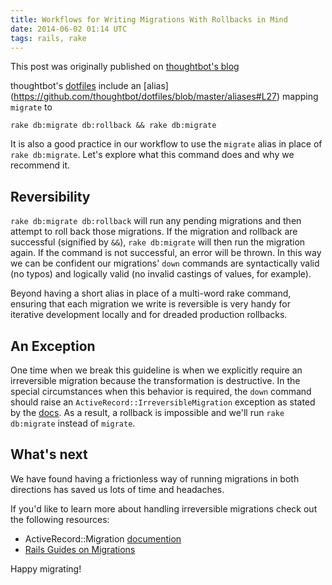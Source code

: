 ```yaml
---
title: Workflows for Writing Migrations With Rollbacks in Mind
date: 2014-06-02 01:14 UTC
tags: rails, rake
---
```


This post was originally published on [thoughtbot's blog](http://robots.thoughtbot.com/workflows-for-writing-migrations-with-rollbacks-in-mind)


thoughtbot's [dotfiles](https://github.com/thoughtbot/dotfiles) include an [alias]
(https://github.com/thoughtbot/dotfiles/blob/master/aliases#L27)
mapping `migrate` to

`rake db:migrate db:rollback && rake db:migrate`

It is also a good practice in our workflow to use the `migrate` alias in place
of `rake db:migrate`. Let's explore what this command does and why we recommend
it.

## Reversibility

`rake db:migrate db:rollback` will run any pending migrations and then attempt
to roll back those migrations. If the migration and rollback are successful
(signified by `&&`), `rake db:migrate` will then run the
migration again. If the command is not successful, an error will be thrown. In
this way we can be confident our migrations' `down` commands are syntactically
valid (no typos) and logically valid (no invalid castings of values, for example).

Beyond having a short alias in place of a multi-word rake command, ensuring
that each migration we write is reversible is very handy for iterative
development locally and for dreaded production rollbacks.

## An Exception

One time when we break this guideline is when we explicitly require an
irreversible migration because the transformation is destructive.
In the special circumstances when this behavior is required, the
`down` command should raise an `ActiveRecord::IrreversibleMigration` exception
as stated by the
[docs](http://api.rubyonrails.org/classes/ActiveRecord/Migration.html). As a
result, a rollback is impossible and we'll run `rake db:migrate` instead of `migrate`.

## What's next

We have found having a frictionless way of running migrations in both
directions has saved us lots of time and headaches.

If you'd like to learn more about handling irreversible migrations check out
the following resources:

  * ActiveRecord::Migration [documention](http://api.rubyonrails.org/classes/ActiveRecord/Migration.html)
  * [Rails Guides on Migrations](http://guides.rubyonrails.org/migrations.html)

Happy migrating!

